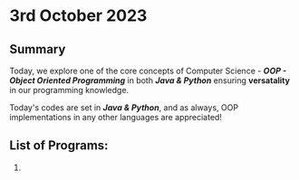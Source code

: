 # 3rd October 2023

## Summary

Today, we explore one of the core concepts of Computer Science - __*OOP - Object Oriented Programming*__ in both __*Java & Python*__ ensuring __versatality__ in our programming knowledge.

Today's codes are set in __*Java & Python*__, and as always, OOP implementations in any other languages are appreciated!

## List of Programs:

1. 
